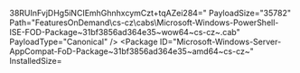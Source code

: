 38RUInFvjDHg5iNCIEmhGhnhxcymCzt+tqAZei284=" PayloadSize="35782" Path="FeaturesOnDemand\cs-cz\cabs\Microsoft-Windows-PowerShell-ISE-FOD-Package~31bf3856ad364e35~wow64~cs-cz~.cab" PayloadType="Canonical" />
      </Payload>
    </Package>
    <Package ID="Microsoft-Windows-Printing-PMCPPC-FoD-Package~31bf3856ad364e35~amd64~cs-cz~" InstalledSize="224726" Version="10.0.19041.1">
      <SatelliteInfo>
        <ApplyToInfo>
          <ApplyTo Type="language" Value="cs-CZ" />
        </ApplyToInfo>
      </SatelliteInfo>
      <Payload>
        <PayloadItem PayloadHash="seRp62U6Piy7hXX1Xe36lQz6hA3lHw+5BQDs77N8Jok=" PayloadSize="46963" Path="FeaturesOnDemand\cs-cz\cabs\Microsoft-Windows-Printing-PMCPPC-FoD-Package~31bf3856ad364e35~amd64~cs-cz~.cab" PayloadType="Canonical" />
      </Payload>
    </Package>
    <Package ID="Microsoft-Windows-Printing-WFS-FoD-Package~31bf3856ad364e35~amd64~cs-cz~" InstalledSize="536868" Version="10.0.19041.1">
      <SatelliteInfo>
        <ApplyToInfo>
          <ApplyTo Type="language" Value="cs-CZ" />
        </ApplyToInfo>
      </SatelliteInfo>
      <Payload>
        <PayloadItem PayloadHash="io7IvtbAbmvp1oQk6YYFo9Opu17oQTEMIQdsJQeyQS8=" PayloadSize="148894" Path="FeaturesOnDemand\cs-cz\cabs\Microsoft-Windows-Printing-WFS-FoD-Package~31bf3856ad364e35~amd64~cs-cz~.cab" PayloadType="Canonical" />
      </Payload>
    </Package>
    <Package ID="Microsoft-Windows-RasCMAK-Client-Package~31bf3856ad364e35~amd64~cs-cz~" InstalledSize="226551" Version="10.0.19041.1">
      <SatelliteInfo>
        <ApplyToInfo>
          <ApplyTo Type="language" Value="cs-CZ" />
        </ApplyToInfo>
      </SatelliteInfo>
      <Payload>
        <PayloadItem PayloadHash="OPf8JUEGksz0rVd11gelBTUvZ+exWj2SLVMrCnao4Ic=" PayloadSize="77872" Path="FeaturesOnDemand\cs-cz\cabs\Microsoft-Windows-RasCMAK-Client-Package~31bf3856ad364e35~amd64~cs-cz~.cab" PayloadType="Canonical" />
      </Payload>
    </Package>
    <Package ID="Microsoft-Windows-RasCMAK-Client-Package~31bf3856ad364e35~wow64~cs-cz~" InstalledSize="400176" Version="10.0.19041.1">
      <SatelliteInfo>
        <ApplyToInfo>
          <ApplyTo Type="arch" Value="wow64" />
          <ApplyTo Type="language" Value="cs-CZ" />
        </ApplyToInfo>
      </SatelliteInfo>
      <Payload>
        <PayloadItem PayloadHash="TZsiad4/HvyHxVpLuua8wGnqv7iTWqUnxq1iDMhh90E=" PayloadSize="277487" Path="FeaturesOnDemand\cs-cz\cabs\Microsoft-Windows-RasCMAK-Client-Package~31bf3856ad364e35~wow64~cs-cz~.cab" PayloadType="Canonical" />
      </Payload>
    </Package>
    <Package ID="Microsoft-Windows-RasRip-Package~31bf3856ad364e35~amd64~cs-cz~" InstalledSize="26473" Version="10.0.19041.1">
      <SatelliteInfo>
        <ApplyToInfo>
          <ApplyTo Type="language" Value="cs-CZ" />
        </ApplyToInfo>
      </SatelliteInfo>
      <Payload>
        <PayloadItem PayloadHash="CFSwzYTQ6dWd4E0AQEiv7CA6g0E3dwxlftd29mzP9L8=" PayloadSize="20333" Path="FeaturesOnDemand\cs-cz\cabs\Microsoft-Windows-RasRip-Package~31bf3856ad364e35~amd64~cs-cz~.cab" PayloadType="Canonical" />
      </Payload>
    </Package>
    <Package ID="Microsoft-Windows-RemoteAccess-Management-Tools-FoD-Package~31bf3856ad364e35~amd64~cs-cz~" InstalledSize="18610983" Version="10.0.19041.1">
      <SatelliteInfo>
        <ApplyToInfo>
          <ApplyTo Type="language" Value="cs-CZ" />
        </ApplyToInfo>
      </SatelliteInfo>
      <Payload>
        <PayloadItem PayloadHash="4gVTz46+aH0+Bp7CZMKL9RaZpGPrZV0ubm1p68BmxJs=" PayloadSize="4023363" Path="FeaturesOnDemand\cs-cz\cabs\Microsoft-Windows-RemoteAccess-Management-Tools-FoD-Package~31bf3856ad364e35~amd64~cs-cz~.cab" PayloadType="Canonical" />
      </Payload>
    </Package>
    <Package ID="Microsoft-Windows-RemoteAccess-Management-Tools-FoD-Package~31bf3856ad364e35~wow64~cs-cz~" InstalledSize="12835" Version="10.0.19041.1">
      <SatelliteInfo>
        <ApplyToInfo>
          <ApplyTo Type="arch" Value="wow64" />
          <ApplyTo Type="language" Value="cs-CZ" />
        </ApplyToInfo>
      </SatelliteInfo>
      <Payload>
        <PayloadItem PayloadHash="CEDYp6UbrFIV0v7Ba/pJuTIsqkbs4qnjtfDiHe3Wh4E=" PayloadSize="16969" Path="FeaturesOnDemand\cs-cz\cabs\Microsoft-Windows-RemoteAccess-Management-Tools-FoD-Package~31bf3856ad364e35~wow64~cs-cz~.cab" PayloadType="Canonical" />
      </Payload>
    </Package>
    <Package ID="Microsoft-Windows-RemoteDesktop-Services-Tools-FoD-Package~31bf3856ad364e35~amd64~cs-cz~" InstalledSize="1510438" Version="10.0.19041.1">
      <SatelliteInfo>
        <ApplyToInfo>
          <ApplyTo Type="language" Value="cs-CZ" />
        </ApplyToInfo>
      </SatelliteInfo>
      <Payload>
        <PayloadItem PayloadHash="qcifXQ/qn0QzPJwhPG6VvOZkivgvgFW29SmtFlsCjng=" PayloadSize="252321" Path="FeaturesOnDemand\cs-cz\cabs\Microsoft-Windows-RemoteDesktop-Services-Tools-FoD-Package~31bf3856ad364e35~amd64~cs-cz~.cab" PayloadType="Canonical" />
      </Payload>
    </Package>
    <Package ID="Microsoft-Windows-Server-AppCompat-FoD-Package~31bf3856ad364e35~amd64~cs-cz~" InstalledSize=